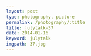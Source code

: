 ```yaml
---
layout: post
type: photography, picture
permalink: /photography/:title
title: julytalk-37
date: 2014-01-16
keyword: julytalk
imgpath: 37.jpg
---
```



